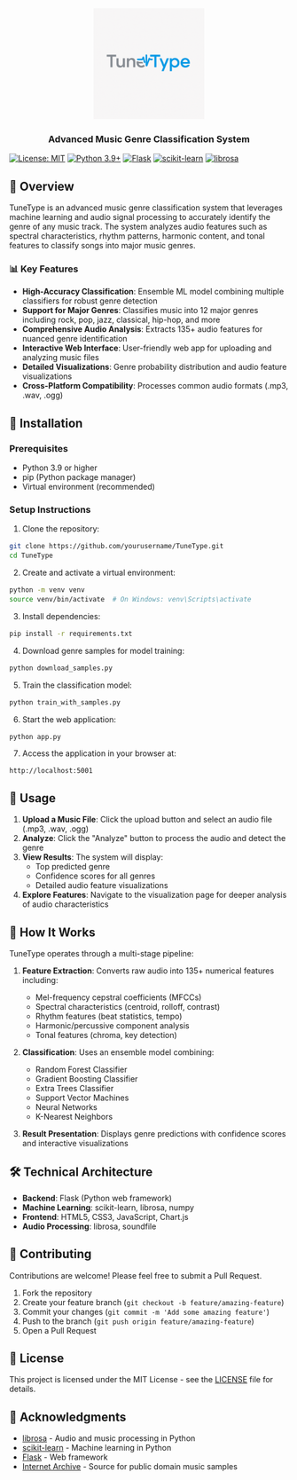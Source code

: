 <div align="center">
  <img src="logo.png" alt="TuneType Logo" width="200"/>
  <h3>Advanced Music Genre Classification System</h3>
</div>

[![License: MIT](https://img.shields.io/badge/License-MIT-yellow.svg)](https://opensource.org/licenses/MIT)
[![Python 3.9+](https://img.shields.io/badge/python-3.9+-blue.svg)](https://www.python.org/downloads/)
[![Flask](https://img.shields.io/badge/Flask-2.0+-green.svg)](https://flask.palletsprojects.com/)
[![scikit-learn](https://img.shields.io/badge/scikit--learn-1.0+-orange.svg)](https://scikit-learn.org/)
[![librosa](https://img.shields.io/badge/librosa-0.9+-red.svg)](https://librosa.org/)

## 🎵 Overview

TuneType is an advanced music genre classification system that leverages machine learning and audio signal processing to accurately identify the genre of any music track. The system analyzes audio features such as spectral characteristics, rhythm patterns, harmonic content, and tonal features to classify songs into major music genres.

### 📊 Key Features

- **High-Accuracy Classification**: Ensemble ML model combining multiple classifiers for robust genre detection
- **Support for Major Genres**: Classifies music into 12 major genres including rock, pop, jazz, classical, hip-hop, and more
- **Comprehensive Audio Analysis**: Extracts 135+ audio features for nuanced genre identification
- **Interactive Web Interface**: User-friendly web app for uploading and analyzing music files
- **Detailed Visualizations**: Genre probability distribution and audio feature visualizations
- **Cross-Platform Compatibility**: Processes common audio formats (.mp3, .wav, .ogg)

## 🔧 Installation

### Prerequisites

- Python 3.9 or higher
- pip (Python package manager)
- Virtual environment (recommended)

### Setup Instructions

1. Clone the repository:
```bash
git clone https://github.com/yourusername/TuneType.git
cd TuneType
```

2. Create and activate a virtual environment:
```bash
python -m venv venv
source venv/bin/activate  # On Windows: venv\Scripts\activate
```

3. Install dependencies:
```bash
pip install -r requirements.txt
```

4. Download genre samples for model training:
```bash
python download_samples.py
```

5. Train the classification model:
```bash
python train_with_samples.py
```

6. Start the web application:
```bash
python app.py
```

7. Access the application in your browser at:
```
http://localhost:5001
```

## 📝 Usage

1. **Upload a Music File**: Click the upload button and select an audio file (.mp3, .wav, .ogg)
2. **Analyze**: Click the "Analyze" button to process the audio and detect the genre
3. **View Results**: The system will display:
   - Top predicted genre
   - Confidence scores for all genres
   - Detailed audio feature visualizations
4. **Explore Features**: Navigate to the visualization page for deeper analysis of audio characteristics

## 🧠 How It Works

TuneType operates through a multi-stage pipeline:

1. **Feature Extraction**: Converts raw audio into 135+ numerical features including:
   - Mel-frequency cepstral coefficients (MFCCs)
   - Spectral characteristics (centroid, rolloff, contrast)
   - Rhythm features (beat statistics, tempo)
   - Harmonic/percussive component analysis
   - Tonal features (chroma, key detection)

2. **Classification**: Uses an ensemble model combining:
   - Random Forest Classifier
   - Gradient Boosting Classifier
   - Extra Trees Classifier
   - Support Vector Machines
   - Neural Networks
   - K-Nearest Neighbors

3. **Result Presentation**: Displays genre predictions with confidence scores and interactive visualizations

## 🛠️ Technical Architecture

- **Backend**: Flask (Python web framework)
- **Machine Learning**: scikit-learn, librosa, numpy
- **Frontend**: HTML5, CSS3, JavaScript, Chart.js
- **Audio Processing**: librosa, soundfile

## 🤝 Contributing

Contributions are welcome! Please feel free to submit a Pull Request.

1. Fork the repository
2. Create your feature branch (`git checkout -b feature/amazing-feature`)
3. Commit your changes (`git commit -m 'Add some amazing feature'`)
4. Push to the branch (`git push origin feature/amazing-feature`)
5. Open a Pull Request

## 📄 License

This project is licensed under the MIT License - see the [LICENSE](LICENSE) file for details.

## 🙏 Acknowledgments

- [librosa](https://librosa.org/) - Audio and music processing in Python
- [scikit-learn](https://scikit-learn.org/) - Machine learning in Python
- [Flask](https://flask.palletsprojects.com/) - Web framework
- [Internet Archive](https://archive.org/) - Source for public domain music samples 
